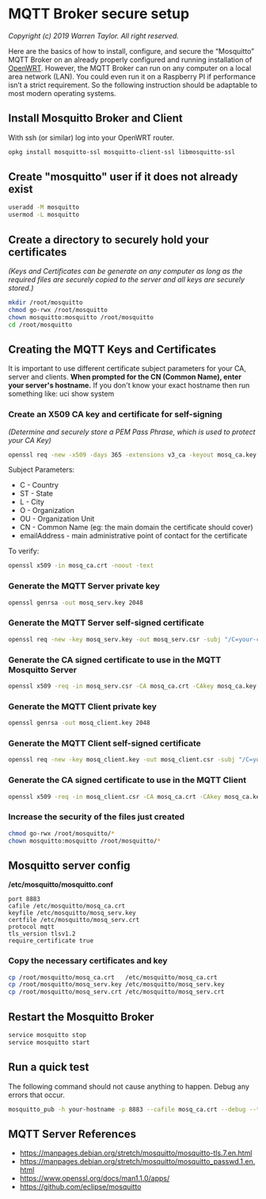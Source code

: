 # MQTT Broker secure setup
*Copyright (c) 2019 Warren Taylor.  All right reserved.*

Here are the basics of how to install, configure, and secure the “Mosquitto” MQTT Broker on an already properly configured and running installation of [OpenWRT](https://openwrt.org/). However, the MQTT Broker can run on any computer on a local area network (LAN). You could even run it on a Raspberry PI if performance isn’t a strict requirement. So the following instruction should be adaptable to most modern operating systems.

## Install Mosquitto Broker and Client
With ssh (or similar) log into your OpenWRT router.
```bash
opkg install mosquitto-ssl mosquitto-client-ssl libmosquitto-ssl
```

## Create "mosquitto" user if it does not already exist
```bash
useradd -M mosquitto
usermod -L mosquitto
```

## Create a directory to securely hold your certificates
*(Keys and Certificates can be generate on any computer as long as the required files are securely copied to the server and all keys are securely stored.)*
```bash
mkdir /root/mosquitto
chmod go-rwx /root/mosquitto
chown mosquitto:mosquitto /root/mosquitto
cd /root/mosquitto
```

## Creating the MQTT Keys and Certificates
It is important to use different certificate subject parameters for your CA, server and clients.
**When prompted for the CN (Common Name), enter your server's hostname.**
If you don't know your exact hostname then run something like: uci show system

### Create an X509 CA key and certificate for self-signing
*(Determine and securely store a PEM Pass Phrase, which is used to protect your CA Key)*
```bash
openssl req -new -x509 -days 365 -extensions v3_ca -keyout mosq_ca.key -out mosq_ca.crt -subj "/C=CA/ST=BC/L=your-city/O=ca.your-domain.com/OU=ca/CN=your-hostname/emailAddress=your@email.com"
```
Subject Parameters:
* C - Country
* ST - State
* L - City
* O - Organization
* OU - Organization Unit
* CN - Common Name (eg: the main domain the certificate should cover)
* emailAddress - main administrative point of contact for the certificate

To verify:
```bash
openssl x509 -in mosq_ca.crt -noout -text
```

### Generate the MQTT Server private key
```bash
openssl genrsa -out mosq_serv.key 2048
```
### Generate the MQTT Server self-signed certificate
```bash
openssl req -new -key mosq_serv.key -out mosq_serv.csr -subj "/C=your-country/ST=your-state/L=your-city/O=server.your-domain.com/OU=server/CN=your-hostname/emailAddress=your@email.com"
```
### Generate the CA signed certificate to use in the MQTT Mosquitto Server
```bash
openssl x509 -req -in mosq_serv.csr -CA mosq_ca.crt -CAkey mosq_ca.key -CAcreateserial -out mosq_serv.crt -days 365
```

### Generate the MQTT Client private key
```bash
openssl genrsa -out mosq_client.key 2048
```

### Generate the MQTT Client self-signed certificate
```bash
openssl req -new -key mosq_client.key -out mosq_client.csr -subj "/C=your-country/ST=your-state/L=your-city/O=client.your-domain.com/OU=client/CN=your-hostname/emailAddress=your@email.com"
```

### Generate the CA signed certificate to use in the MQTT Client
```bash
openssl x509 -req -in mosq_client.csr -CA mosq_ca.crt -CAkey mosq_ca.key -CAcreateserial -out mosq_client.crt -days 365
```

### Increase the security of the files just created
```bash
chmod go-rwx /root/mosquitto/*
chown mosquitto:mosquitto /root/mosquitto/*
```

## Mosquitto server config
**/etc/mosquitto/mosquitto.conf**
```
port 8883
cafile /etc/mosquitto/mosq_ca.crt
keyfile /etc/mosquitto/mosq_serv.key
certfile /etc/mosquitto/mosq_serv.crt
protocol mqtt
tls_version tlsv1.2
require_certificate true
```

### Copy the necessary certificates and key
```bash
cp /root/mosquitto/mosq_ca.crt   /etc/mosquitto/mosq_ca.crt
cp /root/mosquitto/mosq_serv.key /etc/mosquitto/mosq_serv.key
cp /root/mosquitto/mosq_serv.crt /etc/mosquitto/mosq_serv.crt
```

## Restart the Mosquitto Broker
```bash
service mosquitto stop
service mosquitto start
```

## Run a quick test
The following command should not cause anything to happen.
Debug any errors that occur.
```bash
mosquitto_pub -h your-hostname -p 8883 --cafile mosq_ca.crt --debug --topic test/1 -m test
```

## MQTT Server References
* <https://manpages.debian.org/stretch/mosquitto/mosquitto-tls.7.en.html>
* <https://manpages.debian.org/stretch/mosquitto/mosquitto_passwd.1.en.html>
* <https://www.openssl.org/docs/man1.1.0/apps/>
* <https://github.com/eclipse/mosquitto>

